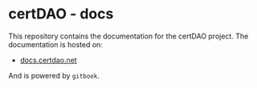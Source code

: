 # certDAO - docs



This repository contains the documentation for the certDAO project. The documentation is hosted on:

* [docs.certdao.net](https://docs.certdao.net)

And is powered by `gitbook`.

